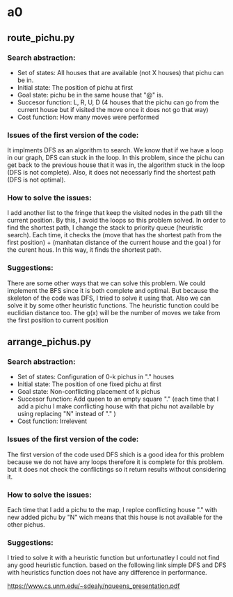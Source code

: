 # a0

## route_pichu.py

### Search abstraction:
- Set of states: All houses that are available (not X houses) that pichu can be in.
- Initial state: The position of pichu at first 
- Goal state: pichu be in the same house that "@" is.
- Succesor function: L, R, U, D (4 houses that the pichu can go from the current house but if visited the move once it does not go that way) 
- Cost function: How many moves were performed

### Issues of the first version of the code:
It implments DFS as an algorithm to search. We know that if we have a loop in our graph, DFS can stuck in the loop. In this problem, since the pichu can get back to the previous house that it was in, the algorithm stuck in the loop (DFS is not complete). Also, it does not necessarly find the shortest path (DFS is not optimal).

### How to solve the issues:
I add another list to the fringe that keep the visited nodes in the path till the current position. By this, I avoid the loops so this problem solved.
In order to find the shortest path, I change the stack to priority queue (heuristic search). Each time, it checks the (move that has the shortest path from the first position) + (manhatan distance of the current house and the goal ) for the curent hous. In this way, it finds the shortest path.

### Suggestions:
There are some other ways that we can solve this problem. We could implement the BFS since it is both complete and optimal. But because the skeleton of the code was DFS, I tried to solve it using that.
Also we can solve it by some other heuristic functions. The heuristic function could be euclidian distance too. The g(x) will be the number of moves we take from the first position to current position 

## arrange_pichus.py

### Search abstraction:
- Set of states: Configuration of 0-k pichus in "." houses
- Initial state: The position of one fixed pichu at first 
- Goal state: Non-conflicting placement of k pichus
- Succesor function: Add queen to an empty square "." (each time that I add a pichu I make conflicting house with that pichu not available by using replacing "N" instead of "." )
- Cost function: Irrelevent

### Issues of the first version of the code:
The first version of the code used DFS shich is a good idea for this problem because we do not have any loops therefore it is complete for this problem. but it does not check the conflictings so it return results without considering it.

### How to solve the issues:
Each time that I add a pichu to the map, I replce conflicting house "." with new added pichu by "N" wich means that this house is not available for the other pichus.

### Suggestions:
I tried to solve it with a heuristic function but unfortunatley I could not find any good heuristic function.
based on the following link simple DFS and DFS with heuristics function does not have any difference in performance.

https://www.cs.unm.edu/~sdealy/nqueens_presentation.pdf 

